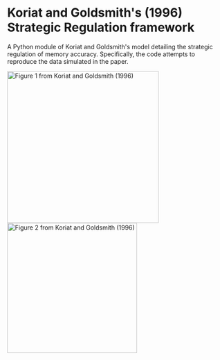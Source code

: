 # Koriat and Goldsmith's (1996) Strategic Regulation framework

A Python module of Koriat and Goldsmith's model detailing the strategic regulation of memory accuracy. Specifically, the code attempts to reproduce the data simulated in the paper.

<img src="https://github.com/tmc2737/KoriatSR/blob/master/img/kg1.png" alt="Figure 1 from Koriat and Goldsmith (1996)" width="350px"/><img src="https://github.com/tmc2737/KoriatSR/blob/master/img/kg2.png" alt="Figure 2 from Koriat and Goldsmith (1996)" width="300px"/>
